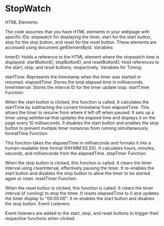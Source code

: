 # StopWatch

HTML Elements:

The code assumes that you have HTML elements in your webpage with specific IDs: stopwatch for displaying the timer, start for the start button, stop for the stop button, and reset for the reset button. These elements are accessed using document.getElementById.
Variables:

timerEl: Holds a reference to the HTML element where the stopwatch time is displayed.
startButtonEl, stopButtonEl, and resetButtonEl: Hold references to the start, stop, and reset buttons, respectively.
Variables for Timing:

startTime: Represents the timestamp when the timer was started or resumed.
elapsedTime: Stores the total elapsed time in milliseconds.
timerInterval: Stores the interval ID for the timer update loop.
startTimer Function:

When the start button is clicked, this function is called.
It calculates the startTime by subtracting the current timestamp from elapsedTime. This allows the timer to resume from where it left off when paused.
It sets up a timer using setInterval that updates the elapsed time and displays it on the page every 10 milliseconds.
It disables the start button and enables the stop button to prevent multiple timer instances from running simultaneously.
formatTime Function:

This function takes the elapsedTime in milliseconds and formats it into a human-readable time format (HH:MM:SS.SS).
It calculates hours, minutes, seconds, and milliseconds from the elapsedTime.
stopTimer Function:

When the stop button is clicked, this function is called.
It clears the timer interval using clearInterval, effectively pausing the timer.
It re-enables the start button and disables the stop button to allow the timer to be started again or reset.
resetTimer Function:

When the reset button is clicked, this function is called.
It clears the timer interval (if running) to stop the timer.
It resets elapsedTime to 0 and updates the timer display to "00:00:00".
It re-enables the start button and disables the stop button.
Event Listeners:

Event listeners are added to the start, stop, and reset buttons to trigger their respective functions when clicked.
